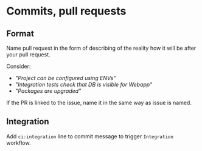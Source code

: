 # Commits, pull requests

## Format

Name pull request in the form of describing of the reality
how it will be after your pull request.

Consider:

- _"Project can be configured using ENVs"_
- _"Integration tests check that DB is visible for Webapp"_
- _"Packages are upgraded"_

If the PR is linked to the issue, name it in the same way as issue is named.

## Integration

Add `ci:integration` line to commit message
to trigger `Integration` workflow.